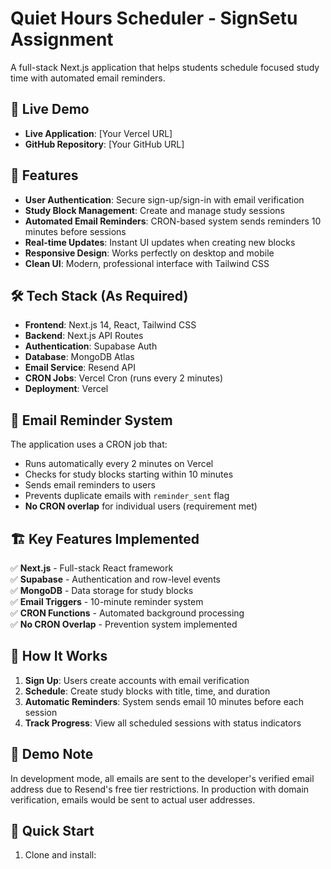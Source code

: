 # Quiet Hours Scheduler - SignSetu Assignment

A full-stack Next.js application that helps students schedule focused study time with automated email reminders.

## 🚀 Live Demo

- **Live Application**: [Your Vercel URL]
- **GitHub Repository**: [Your GitHub URL]

## 🎯 Features

- **User Authentication**: Secure sign-up/sign-in with email verification
- **Study Block Management**: Create and manage study sessions
- **Automated Email Reminders**: CRON-based system sends reminders 10 minutes before sessions
- **Real-time Updates**: Instant UI updates when creating new blocks
- **Responsive Design**: Works perfectly on desktop and mobile
- **Clean UI**: Modern, professional interface with Tailwind CSS

## 🛠 Tech Stack (As Required)

- **Frontend**: Next.js 14, React, Tailwind CSS
- **Backend**: Next.js API Routes
- **Authentication**: Supabase Auth
- **Database**: MongoDB Atlas
- **Email Service**: Resend API
- **CRON Jobs**: Vercel Cron (runs every 2 minutes)
- **Deployment**: Vercel

## 📧 Email Reminder System

The application uses a CRON job that:
- Runs automatically every 2 minutes on Vercel
- Checks for study blocks starting within 10 minutes
- Sends email reminders to users
- Prevents duplicate emails with `reminder_sent` flag
- **No CRON overlap** for individual users (requirement met)

## 🏗 Key Features Implemented

✅ **Next.js** - Full-stack React framework  
✅ **Supabase** - Authentication and row-level events  
✅ **MongoDB** - Data storage for study blocks  
✅ **Email Triggers** - 10-minute reminder system  
✅ **CRON Functions** - Automated background processing  
✅ **No CRON Overlap** - Prevention system implemented  

## 📱 How It Works

1. **Sign Up**: Users create accounts with email verification
2. **Schedule**: Create study blocks with title, time, and duration
3. **Automatic Reminders**: System sends email 10 minutes before each session
4. **Track Progress**: View all scheduled sessions with status indicators

## 🧪 Demo Note

In development mode, all emails are sent to the developer's verified email address due to Resend's free tier restrictions. In production with domain verification, emails would be sent to actual user addresses.

## 🚀 Quick Start

1. Clone and install:
